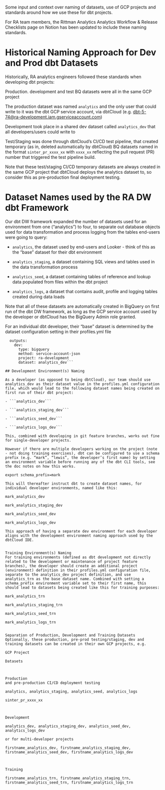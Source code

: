 Some input and context over naming of datasets, use of GCP projects and standards around how we use these for dbt projects.

For RA team members, the Rittman Analytics Analytics Workflow & Release Checklists page on Notion has been updated to include these naming standards.

# Historical Naming Approach for Dev and Prod dbt Datasets 

Historically, RA analytics engineers followed these standards when developing dbt projects:

Production. development and test BQ datasets were all in the same GCP project

The production dataset was named ```analytics``` and the only user that could write to it was the dbt GCP service account, via dbtCloud (e.g.  dbt-5-74@ra-development.iam.gserviceaccount.com)

Development took place in a shared dev dataset called ```analytics_dev``` that all developers/users could write to

Test/Staging was done through dbtCloud’s CI/CD test pipeline, that created temporary (as in, deleted automatically by dbtCloud) BQ datasets named in the format ```sinter_pr_xxxx_xx``` with ```xxxx_xx``` reflecting the pull request (PR) number that triggered the test pipeline build.

Note that these test/staging CI/CD temporary datasets are always created in the same GCP project that dbtCloud deploys the analytics dataset to, so consider this as pre-production final deployment testing.

# Dataset Names used by the RA DW dbt Framework 

Our dbt DW framework expanded the number of datasets used for an environment from one (“analytics”) to four, to separate out database objects used for data transformation and process logging from the tables end-users were going to query:

- ```analytics```, the dataset used by end-users and Looker - think of this as the “base” dataset for their dbt environment

- ```analytics_staging```, a dataset containing SQL views and tables used in the data transformation process

- ```analytics_seed```, a dataset containing tables of reference and lookup data populated from files within the dbt project

- ```analytics_logs```, a dataset that contains audit, profile and logging tables created during data loads

Note that all of these datasets are automatically created in BigQuery on first run of the dbt DW framework, as long as the GCP service account used by the developer or dbtCloud has the BigQuery Admin role granted.

For an individual dbt developer, their “base” dataset is determined by the dataset configuration setting in their profiles.yml file

```ra_data_warehouse:
  outputs:
    dev:
      type: bigquery
      method: service-account-json
      project: ra-development
      dataset: analytics_dev```

## Development Environment(s) Naming

As a developer (as opposed to being dbtCloud), our team should use analytics_dev as their dataset value in the profiles.yml configuration file, which would lead to the following dataset names being created on first run of their dbt project:

- ```analytics_dev```

- ```analytics_staging_dev```

- ```analytics_seed_dev```

- ```analytics_logs_dev```

This, combined with developing in git feature branches, works out fine for single-developer projects. 

However if there are multiple developers working on the project (note - not doing training exercises), dbt can be configured to use a schema prefix (e.g. “mark”, “lewis”, the developer’s first name) by setting an environment variable before running any of the dbt CLI tools, see the doc notes on how this works.

export schema_prefix=mark

This will thereafter instruct dbt to create dataset names, for individual developer environments, named like this:

mark_analytics_dev

mark_analytics_staging_dev

mark_analytics_seed_dev

mark_analytics_logs_dev

This approach of having a separate dev environment for each developer aligns with the development environment naming approach used by the dbtCloud IDE.


Training Environment(s) Naming
For training environments (defined as dbt development not directly related to the development or maintenance of project feature branches), the developer should create an additional project (environment) definition in their profiles.yml configuration file, separate to the analytics_dev project definition, and use analytics_trn as the base dataset name. Combined with setting a schema_prefix environment variable set to their first name, this should lead to datasets being created like this for training purposes:

mark_analytics_trn

mark_analytics_staging_trn

mark_analytics_seed_trn

mark_analytics_logs_trn


Separation of Production, Development and Training Datasets
Optionally, these production, pre-prod testing/staging, dev and training datasets can be created in their own GCP projects, e.g.

GCP Project

Datasets

 

Production 
and pre-production CI/CD deployment testing

analytics, analytics_staging, analytics_seed, analytics_logs

sinter_pr_xxxx_xx

 

Development

analytics_dev, analytics_staging_dev, analytics_seed_dev, analytics_logs_dev

or for multi-developer projects

firstname_analytics_dev, firstname_analytics_staging_dev, firstname_analytics_seed_dev, firstname_analytics_logs_dev

 

Training

firstname_analytics_trn, firstname_analytics_staging_trn, firstname_analytics_seed_trn, firstname_analytics_logs_trn

 

 

